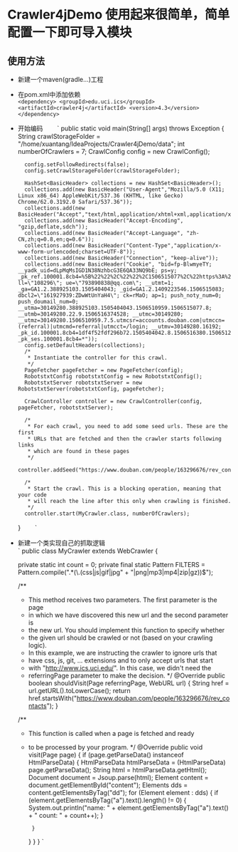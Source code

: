 # Crawler4jDemo 使用起来很简单，简单配置一下即可导入模块

## 使用方法
- 新建一个maven(gradle...)工程
- 在pom.xml中添加依赖   
`
    <dependency>
        <groupId>edu.uci.ics</groupId>
        <artifactId>crawler4j</artifactId>
        <version>4.3</version>
    </dependency>
`

- 开始编码　　
`
public static void main(String[] args) throws Exception {
        String crawlStorageFolder = "/home/xuantang/IdeaProjects/Crawler4jDemo/data";
        int numberOfCrawlers = 7;
        CrawlConfig config = new CrawlConfig();

        config.setFollowRedirects(false);
        config.setCrawlStorageFolder(crawlStorageFolder);

        HashSet<BasicHeader> collections = new HashSet<BasicHeader>();
        collections.add(new BasicHeader("User-Agent","Mozilla/5.0 (X11; Linux x86_64) AppleWebKit/537.36 (KHTML, like Gecko) Chrome/62.0.3192.0 Safari/537.36"));
        collections.add(new BasicHeader("Accept","text/html,application/xhtml+xml,application/xml;q=0.9,image/webp,image/apng,*/*;q=0.8"));
        collections.add(new BasicHeader("Accept-Encoding", "gzip,deflate,sdch"));
        collections.add(new BasicHeader("Accept-Language", "zh-CN,zh;q=0.8,en;q=0.6"));
        collections.add(new BasicHeader("Content-Type","application/x-www-form-urlencoded;charset=UTF-8"));
        collections.add(new BasicHeader("Connection", "keep-alive"));
        collections.add(new BasicHeader("Cookie", "bid=fp-BlwmyeTY; __yadk_uid=dLpMqMsIGD1N38NzhbcG3E6QA33NQ9bE; ps=y; _pk_ref.100001.8cb4=%5B%22%22%2C%22%22%2C1506515077%2C%22https%3A%2F%2Faccounts.douban.com%2Flogin%3Falias%3D793890838%2540qq.com%26redir%3Dhttps%253A%252F%252Fwww.douban.com%26source%3DNone%26error%3D1013%22%5D; ll=\"108296\"; ue=\"793890838@qq.com\"; __utmt=1; _ga=GA1.2.388925103.1505404043; _gid=GA1.2.1409223546.1506515083; dbcl2=\"161927939:ZDwWtUnYaH4\"; ck=rMaO; ap=1; push_noty_num=0; push_doumail_num=0; __utma=30149280.388925103.1505404043.1506510959.1506515077.8; __utmb=30149280.22.9.1506516374528; __utmc=30149280; __utmz=30149280.1506510959.7.5.utmcsr=accounts.douban.com|utmccn=(referral)|utmcmd=referral|utmcct=/login; __utmv=30149280.16192; _pk_id.100001.8cb4=1df4f52fdf296b72.1505404042.8.1506516380.1506512502.; _pk_ses.100001.8cb4=*"));
        config.setDefaultHeaders(collections);
        /*
         * Instantiate the controller for this crawl.
         */
        PageFetcher pageFetcher = new PageFetcher(config);
        RobotstxtConfig robotstxtConfig = new RobotstxtConfig();
        RobotstxtServer robotstxtServer = new RobotstxtServer(robotstxtConfig, pageFetcher);

        CrawlController controller = new CrawlController(config, pageFetcher, robotstxtServer);

        /*
         * For each crawl, you need to add some seed urls. These are the first
         * URLs that are fetched and then the crawler starts following links
         * which are found in these pages
         */
        controller.addSeed("https://www.douban.com/people/163296676/rev_contacts");

        /*
         * Start the crawl. This is a blocking operation, meaning that your code
         * will reach the line after this only when crawling is finished.
         */
        controller.start(MyCrawler.class, numberOfCrawlers);
    }　　
`
- 新建一个类实现自己的抓取逻辑  
`
    public class MyCrawler extends WebCrawler {

    private static int count = 0;
    private final static Pattern FILTERS = Pattern.compile(".*(\\.(css|js|gif|jpg"
            + "|png|mp3|mp4|zip|gz))$");

    /**
     * This method receives two parameters. The first parameter is the page
     * in which we have discovered this new url and the second parameter is
     * the new url. You should implement this function to specify whether
     * the given url should be crawled or not (based on your crawling logic).
     * In this example, we are instructing the crawler to ignore urls that
     * have css, js, git, ... extensions and to only accept urls that start
     * with "http://www.ics.uci.edu/". In this case, we didn't need the
     * referringPage parameter to make the decision.
     */
    @Override
    public boolean shouldVisit(Page referringPage, WebURL url) {
        String href = url.getURL().toLowerCase();
        return href.startsWith("https://www.douban.com/people/163296676/rev_contacts");
    }

    /**
     * This function is called when a page is fetched and ready
     * to be processed by your program.
     */
    @Override
    public void visit(Page page) {
        if (page.getParseData() instanceof HtmlParseData) {
            HtmlParseData htmlParseData = (HtmlParseData) page.getParseData();
            String html = htmlParseData.getHtml();
            Document document = Jsoup.parse(html);
            Element content = document.getElementById("content");
            Elements dds = content.getElementsByTag("dd");
            for (Element element : dds) {
                if (element.getElementsByTag("a").text().length() != 0) {
                    System.out.println("name: " + element.getElementsByTag("a").text() + " count: " + count++);
                }

            }
        }
    }
}
`

